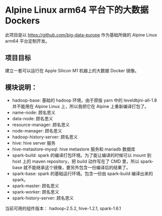 # Alpine Linux arm64 平台下的大数据 Dockers

此项目是以 https://github.com/big-data-europe 作为基础所做的 Alpine Linux arm64 平台定制开发。

## 项目目标
建立一套可以运行在 Apple Silicon M1 机器上的大数据 Docker 镜像。

## 模块说明：
* hadoop-base: 基础的 hadoop 环境，由于原版 yarn 中的 leveldbjni-all-1.8 并不能用在 Alpine Linux 上，所以我把它在 Alpine 上重新编译打包了。
* name-node: 顾名思义
* data-node: 顾名思义
* resource-manager: 顾名思义
* node-manager: 顾名思义
* hadoop-history-server: 顾名思义
* hive: hive server 服务
* hive-metastore-mysql: hive metastore 服务和 mariadb 数据库 
* spark-build: spark 的编译打包环境。为了能让编译的时候可以 mount 到 host 上的 maven repository，把 build 动作写在了 CMD 里，所以 spark-base 就不能继承这个镜像，要另外包含一份编译后的结果了。
* spark-base: spark 的基础运行环境。包含一份由 spark-build 编译出来的 spark。
* spark-master: 顾名思义
* spark-worker: 顾名思义
* spark-history-server: 顾名思义

当前可用的组件版本： hadoop-2.5.2, hive-1.2.1, spark-1.6.1
